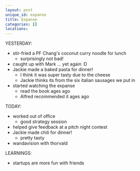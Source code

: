 ```yaml
---
layout: post
unique_id: expanse
title: Expanse
categories: []
locations: 
---
```


YESTERDAY:
* stir-fried a PF Chang's coconut curry noodle for lunch
  * surprisingly not bad!
* caught up with Mark ... yet again :D
* Jackie made a baked pasta for dinner!
  * I think it was super tasty due to the cheese
  * Jackie thinks its from the six italian sausages we put in
* started watching the expanse
  * read the book ages ago
  * Alfred recommended it ages ago

TODAY:
* worked out of office
  * good strategy session
* helped give feedback at a pitch night contest
* Jackie made chili for dinner!
  * pretty tasty
* wandavision with thorvald

LEARNINGS:
* startups are more fun with friends
